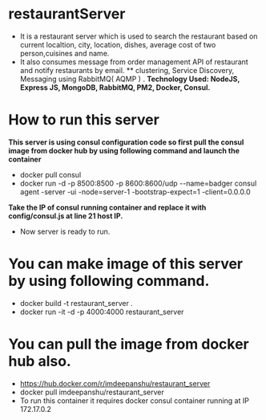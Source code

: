 # restaurantServer
- It is a restaurant server which is used to search the restaurant based on current localtion, city, location, dishes, average cost of two person,cuisines and name.
- It also consumes message from order management API of restaurant and notify restaurants by email.
** clustering, Service Discovery, Messaging using RabbitMQ( AQMP ) .
**Technology Used: NodeJS, Express JS, MongoDB, RabbitMQ, PM2, Docker, Consul.**

# How to run this server

**This server is using consul configuration code so first pull the consul image from docker hub by using following command and launch the container**

- docker pull consul
- docker run -d -p 8500:8500 -p 8600:8600/udp --name=badger consul agent -server -ui -node=server-1 -bootstrap-expect=1 -client=0.0.0.0

**Take the IP of consul running container and replace it with config/consul.js at line 21 host IP.**
- Now server is ready to run.

# You can make image of this server by using following command.

- docker build -t restaurant_server .
- docker run -it -d -p 4000:4000 restaurant_server

# You can pull the image from docker hub also.
- https://hub.docker.com/r/imdeepanshu/restaurant_server
- docker pull imdeepanshu/restaurant_server
- To run this container it requires docker consul container running at IP 172.17.0.2 
